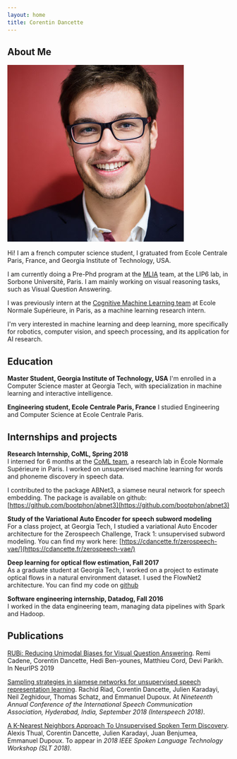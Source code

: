 ```yaml
---
layout: home
title: Corentin Dancette
---
```



## About Me

<img class="profile-picture" src="assets/profile.jpg">

Hi! I am a french computer science student, I gratuated from Ecole Centrale Paris, France, and Georgia Institute of Technology, USA.

I am currently doing a Pre-Phd program at the [MLIA](https://mlia.lip6.fr/) team, at the LIP6 lab, in Sorbone Université, Paris. I am mainly working on visual reasoning tasks, such as Visual Question Answering. 

I was previously intern at the [Cognitive Machine Learning team](http://www.lscp.net/persons/dupoux/bootphon/index.html) at Ecole Normale Supérieure, in Paris, as a machine learning research intern.

I'm very interested in machine learning and deep learning, more specifically for robotics, computer vision, and speech processing, and its application for AI research.

## Education

**Master Student, Georgia Institute of Technology, USA**
I'm enrolled in a Computer Science master at Georgia Tech, with specialization in machine learning and interactive intelligence.

**Engineering student, Ecole Centrale Paris, France**
I studied Engineering and Computer Science at Ecole Centrale Paris.

## Internships and projects

**Research Internship, CoML, Spring 2018**  
I interned for 6 months at the [CoML team](http://www.lscp.net/persons/dupoux/bootphon/index.html), a research lab in École Normale Supérieure in Paris. I worked on unsupervised machine learning for words and phoneme discovery
in speech data.

I contributed to the package ABNet3, a siamese neural network for speech embedding. The package is available on github: [https://github.com/bootphon/abnet3](https://github.com/bootphon/abnet3)

**Study of the Variational Auto Encoder for speech subword modeling**  
For a class project, at Georgia Tech, I studied a variational Auto Encoder architecture for the Zerospeech Challenge, Track 1: unsupervised subword modeling. You can find my work here: [https://cdancette.fr/zerospeech-vae/](https://cdancette.fr/zerospeech-vae/)

**Deep learning for optical flow estimation, Fall 2017**  
As a graduate student at Georgia Tech, I worked on a project to estimate optical flows in a natural environment dataset. 
I used the FlowNet2 architecture. You can find my code on [github](https://github.com/cdancette/flownet-tools)

**Software engineering internship, Datadog, Fall 2016**  
I worked in the data engineering team, managing data pipelines with Spark and Hadoop. 


## Publications

[RUBi: Reducing Unimodal Biases for Visual Question Answering](https://arxiv.org/abs/1906.10169). Remi Cadene, Corentin Dancette, Hedi Ben-younes, Matthieu Cord, Devi Parikh. In NeurIPS 2019

[Sampling strategies in siamese networks for unsupervised speech representation learning](https://arxiv.org/abs/1804.11297). Rachid Riad, Corentin Dancette, Julien Karadayi, Neil Zeghidour, Thomas Schatz, and Emmanuel Dupoux. At *Nineteenth Annual Conference of the International Speech Communication Association, Hyderabad, India, September 2018 (Interspeech 2018)*. 

 [A K-Nearest Neighbors Approach To Unsupervised Spoken Term Discovery](/assets/knn-approach-unsupervised-std.pdf). Alexis Thual, Corentin Dancette, Julien Karadayi, Juan Benjumea, Emmanuel Dupoux. To appear in *2018 IEEE Spoken Language Technology Workshop (SLT 2018).*

<!-- 
## Links

## Publications


## Typography


This is a [link](http://google.com). Something *italics* and something **bold**.

Here is a table

Year | Award | Category
-----|-------|--------
2014 | Emmy  | Won Outstanding Lead Actor in a miniseries or a movie
2015 | BAFTA | Nominated for Best Leading Actor for Sherlock
2014 | Satellite | Won Best Actor miniseries or television film

Here is a horizontal rule

---

Here is a blockquote

> To a great mind, nothing is little

## References

* Foo Bar: Head of Department, Placeholder Names, Lorem
* John Doe: Associate Professor, Department of Computer Science, Ipsum
 -->
